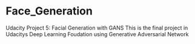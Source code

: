 # Face_Generation
Udacity Project 5: Facial Generation with GANS
This is the final project in Udacitys Deep Learning Foudation using Generative Adversarial Network
